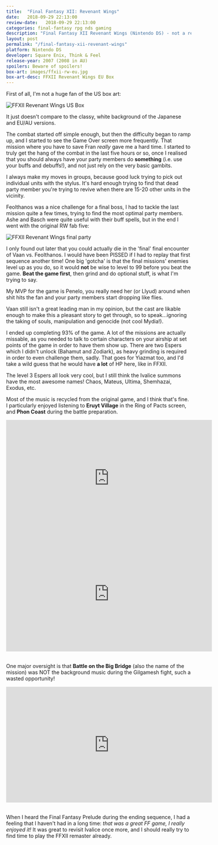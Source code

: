 ```yaml
---
title:  "Final Fantasy XII: Revenant Wings"
date:   2018-09-29 22:13:00 
review-date:   2018-09-29 22:13:00 
categories: final-fantasy rpg nds gaming
description: "Final Fantasy XII Revenant Wings (Nintendo DS) - not a review!"
layout: post
permalink: "/final-fantasy-xii-revenant-wings"
platform: Nintendo DS
developer: Square Enix, Think & Feel
release-year: 2007 (2008 in AU)
spoilers: Beware of spoilers!
box-art: images/ffxii-rw-eu.jpg
box-art-desc: FFXII Revenant Wings EU Box
---
```

First of all, I'm not a huge fan of the US box art:

<div class="image-container">
    <img src="images/ffxii-rw-us.jpg" alt="FFXII Revenant Wings US Box">
</div>

It just doesn't compare to the classy, white background of the Japanese and EU/AU versions.

The combat started off simple enough, but then the difficulty began to ramp up, and I started to see the Game Over screen more frequently. That mission where you have to save Fran _really_ gave me a hard time. I started to truly get the hang of the combat in the last five hours or so, once I realised that you should always have your party members do __something__ (i.e. use your buffs and debuffs!), and not just rely on the very basic gambits.

I always make my moves in groups, because good luck trying to pick out individual units with the stylus. It's hard enough trying to find that dead party member you're trying to revive when there are 15-20 other units in the vicinity.

Feolthanos was a nice challenge for a final boss, I had to tackle the last mission quite a few times, trying to find the most optimal party members. Ashe and Basch were quite useful with their buff spells, but in the end I went with the original RW fab five:

<div class="image-container">
    <img src="images/ffxii-rw-party.jpg" alt="FFXII Revenant Wings final party">
</div>

I only found out later that you could actually die in the 'final' final encounter of Vaan vs. Feolthanos. I would have been PISSED if I had to replay that first sequence another time! One big 'gotcha' is that the final missions' enemies level up as you do, so it would __not__ be wise to level to 99 before you beat the game. __Beat the game first__, then grind and do optional stuff, is what I'm trying to say.

My MVP for the game is Penelo, you really need her (or Llyud) around when shit hits the fan and your party members start dropping like flies.

Vaan still isn't a great leading man in my opinion, but the cast are likable enough to make this a pleasant story to get through, so to speak...ignoring the taking of souls, manipulation and genocide (not cool Mydia!).

I ended up completing 93% of the game. A lot of the missions are actually missable, as you needed to talk to certain characters on your airship at set points of the game in order to have them show up. There are two Espers which I didn't unlock (Bahamut and Zodiark), as heavy grinding is required in order to even challenge them, sadly. That goes for Yiazmat too, and I'd take a wild guess that he would have **a lot** of HP here, like in FFXII.

The level 3 Espers all look very cool, but I still think the Ivalice summons have the most awesome names! Chaos, Mateus, Ultima, Shemhazai, Exodus, etc.

Most of the music is recycled from the original game, and I think that's fine. I particularly enjoyed listening to **Eruyt Village** in the Ring of Pacts screen, and **Phon Coast** during the battle preparation.

<div class="content-container">
    <iframe width="560" height="315" src="https://www.youtube.com/embed/QOAD58HCB-c" frameborder="0" allow="autoplay; encrypted-media" allowfullscreen></iframe>
</div>
<div class="content-container">
    <iframe width="560" height="315" src="https://www.youtube.com/embed/pWgc1pSMCMw" frameborder="0" allow="autoplay; encrypted-media" allowfullscreen></iframe>
</div>
<br/>

One major oversight is that **Battle on the Big Bridge** (also the name of the mission) was NOT the background music during the Gilgamesh fight, such a wasted opportunity!

<div class="content-container">
    <iframe width="560" height="315" src="https://www.youtube.com/embed/K4M5ivckBPQ" frameborder="0" allow="autoplay; encrypted-media" allowfullscreen></iframe>
</div>
<br/>

When I heard the Final Fantasy Prelude during the ending sequence, I had a feeling that I haven't had in a long time: _that was a great FF game, I really enjoyed it!_ It was great to revisit Ivalice once more, and I should really try to find time to play the FFXII remaster already.